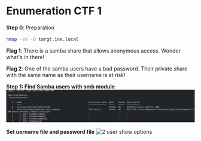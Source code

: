 # Enumeration CTF 1

**Step 0**: Preparation
```bash
nmap -sV -O targt.ine.local
```

**Flag 1**: There is a samba share that allows anonymous access. Wonder what's in there!

**Flag 2**: One of the samba users have a bad password. Their private share with the same name as their username is at risk!

**Step 1: Find Samba users with smb module**
![Modules](/../../../Screenshots/Enum_CTF_f2_modules.png)

**Set uername file and password file**
![2 user show options](.png)

#
